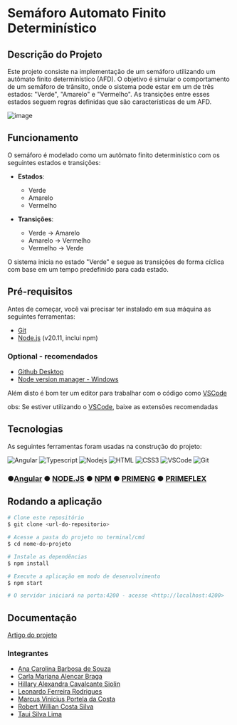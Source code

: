 # Semáforo Automato Finito Determinístico

## Descrição do Projeto

Este projeto consiste na implementação de um semáforo utilizando um autômato finito determinístico (AFD). O objetivo é simular o comportamento de um semáforo de trânsito, onde o sistema pode estar em um de três estados: "Verde", "Amarelo" e "Vermelho". As transições entre esses estados seguem regras definidas que são características de um AFD.

![image](https://github.com/RobertoWillian/projetoAutomatoSemaforo/assets/42608628/b0182d48-bedc-4a96-9a39-78fca0a2ac99)



## Funcionamento

O semáforo é modelado como um autômato finito determinístico com os seguintes estados e transições:

- **Estados**:
  - Verde
  - Amarelo
  - Vermelho

- **Transições**:
  - Verde -> Amarelo
  - Amarelo -> Vermelho
  - Vermelho -> Verde

O sistema inicia no estado "Verde" e segue as transições de forma cíclica com base em um tempo predefinido para cada estado.

## Pré-requisitos

Antes de começar, você vai precisar ter instalado em sua máquina as seguintes ferramentas:
- [Git](https://git-scm.com)
- [Node.js](https://nodejs.org/en/download) (v20.11, inclui npm)

### Optional - recomendados  
- [Github Desktop](https://desktop.github.com/)
- [Node version manager - Windows](https://github.com/coreybutler/nvm-windows)

Além disto é bom ter um editor para trabalhar com o código como [VSCode](https://code.visualstudio.com/)

obs: Se estiver utilizando o [VSCode](https://code.visualstudio.com/), baixe as extensões recomendadas


## Tecnologias

As seguintes ferramentas foram usadas na construção do projeto:

![Angular](https://img.shields.io/badge/Angular-DD0031?style=for-the-badge&logo=angular&logoColor=white)
![Typescript](https://img.shields.io/badge/Typescript-007acc?style=for-the-badge&labelColor=black&logo=typescript&logoColor=007acc)
![Nodejs](https://img.shields.io/badge/Nodejs-3C873A?style=for-the-badge&labelColor=black&logo=node.js&logoColor=3C873A)
![HTML](https://img.shields.io/badge/HTML5-E34F26?style=for-the-badge&logo=html5&logoColor=white)
![CSS3](https://img.shields.io/badge/CSS3-1572B6?style=for-the-badge&logo=css3&logoColor=white)
![VSCode](https://img.shields.io/badge/Visual_Studio-0078d7?style=for-the-badge&logo=visual%20studio&logoColor=white)
![Git](https://img.shields.io/badge/Git-F05032?style=for-the-badge&logo=git&logoColor=white)


### ●[Angular](https://angular.dev) ● [NODE.JS](https://nodejs.org/pt-br) ● [NPM](https://www.npmjs.com/) ●  [PRIMENG](https://primeng.org/) ●  [PRIMEFLEX](https://primeflex.org/)

## Rodando a aplicação

```bash
# Clone este repositório
$ git clone <url-do-repositorio> 

# Acesse a pasta do projeto no terminal/cmd
$ cd nome-do-projeto

# Instale as dependências
$ npm install

# Execute a aplicação em modo de desenvolvimento
$ npm start

# O servidor iniciará na porta:4200 - acesse <http://localhost:4200>
```
## Documentação
[Artigo do projeto](https://docs.google.com/document/d/14QCq4lHucOjA-hUkOBkVntE2LU0-TCoVVx0NzcdO2ww/edit)  

### Integrantes 
- [Ana Carolina Barbosa de Souza](https://github.com/anacarolbs)
- [Carla Mariana Alencar Braga](https://github.com/TekhneDev)
- [Hillary Alexandra Cavalcante Siolin](https://github.com/HSiolin) 
- [Leonardo Ferreira Rodrigues](https://github.com/leonard0fr)
- [Marcus Vinicius Portela da Costa](https://github.com/marcusportela)
- [Robert Willian Costa Silva](https://github.com/RobertoWillian)
- [Taui Silva Lima](https://github.com/tauisilva)

